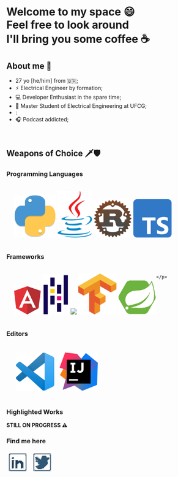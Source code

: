 # Welcome to my space :smile: <br/> Feel free to look around <br/> I'll bring you some coffee :coffee:
## About me :bust_in_silhouette:

- 27 yo [he/him] from :brazil:;
- :zap: Electrical Engineer by formation;
- :computer: Developer Enthusiast in the spare time;
- :microscope: Master Student of Electrical Engineering at UFCG;
- :
- :headphones: Podcast addicted;

<br/>

## Weapons of Choice :dagger::shield:

### Programming Languages

<div style="display: flex; margin: 20px; align: center; text-align:center">
    <p>
        <img src="./assets/python-logo.png" style="width: 110px"/>
        <img src="./assets/java-logo.png" style="width: 90px"/>
        <img src="./assets/rust-logo.png" style="width: 100px"/>
        <img src="./assets/typescript-logo.png" style="width: 100px"/>
    </p>
</div>

### Frameworks

<div style="display: flex; margin: 20px; align: center;text-align:center">
    <p>
        <img src="./assets/angular-logo.png" style="width: 70px"/>
        <img src="./assets/pandas-logo.png" style="width: 70px"/>
        <img src="./assets/sklearn-logo.svg" style="width: 100px"/>
        <img src="./assets/tensorflow-logo.png" style="width: 100px"/>
        <img src="./assets/spring-boot-logo.svg" style="width: 100px"/>
        
    </p>
</div>

### Editors

<div style="display: flex; margin: 20px; align: center;text-align:center">
    <p>
        <img src="./assets/vscode.png" style="width: 100px; margin: 5px"/>
        <img src="./assets/intellij-logo.png" style="width: 100px; margin: 5px">
    </p>
</div>

### Highlighted Works

__STILL ON PROGRESS :warning:__

### Find me here

<p>
    <a href="https://www.linkedin.com/in/ntimesgurgel"><img src="./assets/linkedin.png" style="margin: 5px; width: 50px"></img></a>
    <a href="https://twitter.com/ntimesgurgel"><img src="./assets/twitter.png" style="margin: 5px; width: 50px"></img></a>
</p>
